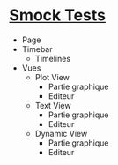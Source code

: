# [Smock Tests](https://en.wikipedia.org/wiki/Smoke_testing_%28software%29)

- Page
- Timebar
  - Timelines
- Vues
  - Plot View
    - Partie graphique
    - Editeur
  - Text View
    - Partie graphique
    - Editeur
  - Dynamic View
    - Partie graphique
    - Editeur
